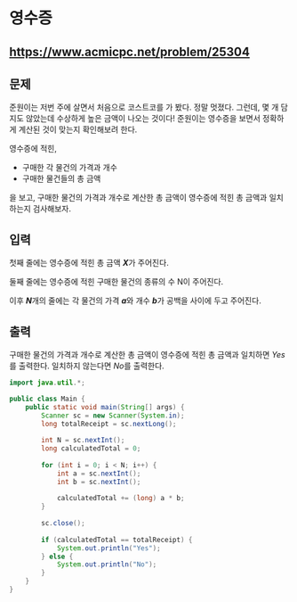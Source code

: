 # 영수증
https://www.acmicpc.net/problem/25304
---
## 문제
준원이는 저번 주에 살면서 처음으로 코스트코를 가 봤다. 정말 멋졌다. 그런데, 몇 개 담지도 않았는데 수상하게 높은 금액이 나오는 것이다! 준원이는 영수증을 보면서 정확하게 계산된 것이 맞는지 확인해보려 한다.

영수증에 적힌,

+ 구매한 각 물건의 가격과 개수
+ 구매한 물건들의 총 금액

을 보고, 구매한 물건의 가격과 개수로 계산한 총 금액이 영수증에 적힌 총 금액과 일치하는지 검사해보자.

## 입력
첫째 줄에는 영수증에 적힌 총 금액
***X***가 주어진다.

둘째 줄에는 영수증에 적힌 구매한 물건의 종류의 수
N이 주어진다.

이후
***N***개의 줄에는 각 물건의 가격
***a***와 개수
***b***가 공백을 사이에 두고 주어진다.

## 출력
구매한 물건의 가격과 개수로 계산한 총 금액이 영수증에 적힌 총 금액과 일치하면 *Yes*를 출력한다. 일치하지 않는다면 *No*를 출력한다.

```java
import java.util.*;

public class Main {
    public static void main(String[] args) {
        Scanner sc = new Scanner(System.in);
        long totalReceipt = sc.nextLong();
        
        int N = sc.nextInt();
        long calculatedTotal = 0;
        
        for (int i = 0; i < N; i++) {
            int a = sc.nextInt();
            int b = sc.nextInt();
            
            calculatedTotal += (long) a * b;
        }
        
        sc.close();
        
        if (calculatedTotal == totalReceipt) {
            System.out.println("Yes");
        } else {
            System.out.println("No");
        }
    }
}
```